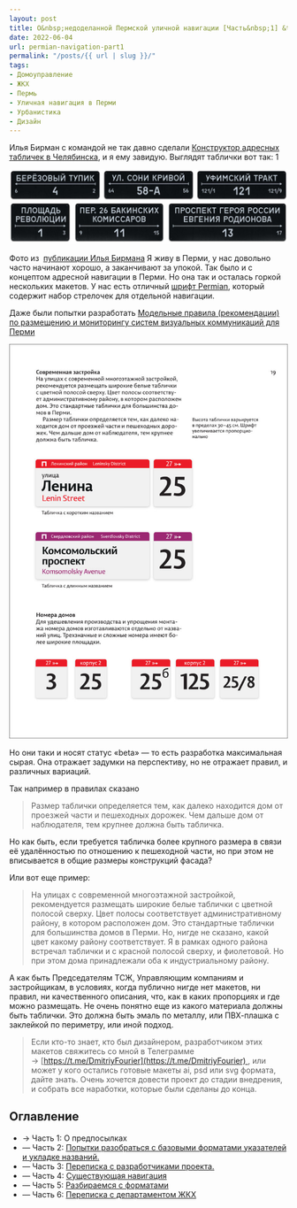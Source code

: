 ```yaml
---
layout: post
title: О&nbsp;недоделанной Пермской уличной навигации [Часть&nbsp;1] &times; Предпосылки
date: 2022-06-04
url: permian-navigation-part1
permalink: "/posts/{{ url | slug }}/"
tags:
- Домоуправление   
- ЖКХ   
- Пермь   
- Уличная навигация в Перми   
- Урбанистика
- Дизайн
---
```

Илья Бирман с командой не так давно сделали [Конструктор адресных табличек в Челябинска](https://ilyabirman.ru/projects/chelyabinsk-address-plates/), и я ему завидую.
Выглядят таблички вот так: 1

<img class="my-4" src="/assets/img/posts/prmnav/quarters.jpg" alt="Пример навигации разработанной Ильёй Барманом" />

Фото из 
[публикации Илья Бирмана](https://ilyabirman.ru/projects/chelyabinsk-address-plates/)
Я живу в Перми, у нас довольно часто начинают хорошо, а заканчивают за упокой. Так было и с концептом адресной навигации в Перми. Но она так и осталась горкой нескольких макетов.
У нас есть отличный [шрифт Permian](https://www.artlebedev.ru/perm/permian/), который содержит набор стрелочек для отдельной навигации.

Даже были попытки разработать [Модельные правила (рекомендации) по размещению и мониторингу систем визуальных коммуникаций для Перми](https://www.tema.ru/jjj/perm/permvisualcommunications1.pdf)

<img class="my-4" src="/assets/img/posts/prmnav/permvisualcommunications.jpg" alt="Пример модульных правил" />


Но они таки и носят статус «beta» — то есть разработка максимальная сырая. Она отражает задумки на перспективу, но не отражает правил, и различных вариаций.

Так например в правилах сказано
> Размер таблички определяется тем, как далеко находится дом от проезжей части и пешеходных дорожек. Чем дальше дом от наблюдателя, тем крупнее должна быть табличка.

Но как быть, если требуется табличка более крупного размера в связи её удалённостью по отношению к пешеходной части, но при этом не вписывается в общие размеры конструкций фасада?

Или вот еще пример:
> На улицах с современной многоэтажной застройкой, рекомендуется размещать широкие белые таблички с цветной полосой сверху. Цвет полосы соответствует административному району, в котором расположен дом. Это стандартные таблички для большинства домов в Перми.
Но, нигде не сказано, какой цвет какому району соответствует. Я в рамках одного района встречал таблички и с красной полосой сверху, и фиолетовой. Но при этом дома принадлежали оба к индустриальному району.

А как быть Председателям ТСЖ, Управляющим компаниям и застройщикам, в условиях, когда публично нигде нет макетов, ни правил, ни качественного описания, что, как в каких пропорциях и где можно размещать.
Не очень понятно еще из какого материала должны быть таблички. Это должна быть эмаль по металлу, или ПВХ-плашка с заклейкой по периметру, или иной подход.

> Если кто-то знает, кто был дизайнером, разработчиком этих макетов свяжитесь со мной в Телеграмме → [https://t.me/DmitriyFourier](https://t.me/DmitriyFourier) , или может у кого остались готовые макеты ai, psd или svg формата, дайте знать.
Очень хочется довести проект до стадии внедрения, и собрать все наработки, которые были сделаны до конца.

## Оглавление
- → Часть 1: О предпосылках
- — Часть 2: [Попытки разобраться с базовыми форматами указателей и укладке названий.](https://furye.ru/posts/permian-navigation-part2/)
- — Часть 3: [Переписка с разработчиками проекта.](https://furye.ru/posts/permian-navigation-part3/)
- — Часть 4: [Существующая навигация](https://furye.ru/posts/permian-navigation-part4/)
- — Часть 5: [Разбираемся с форматами](https://furye.ru/posts/permian-navigation-part5/)
- — Часть 6: [Переписка с департаментом ЖКХ](https://furye.ru/posts/permian-navigation-part6/)

